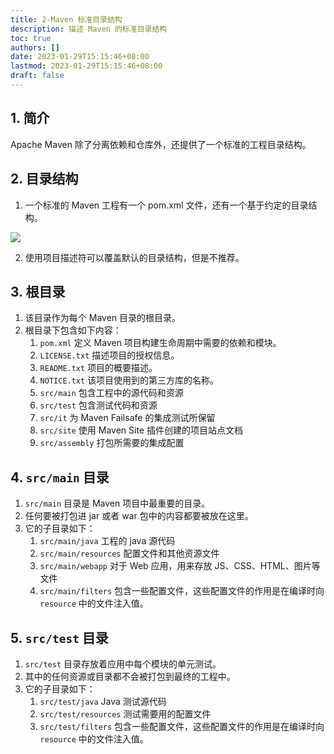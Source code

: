 ```yaml
---
title: 2-Maven 标准目录结构
description: 描述 Maven 的标准目录结构
toc: true
authors: []
date: 2023-01-29T15:15:46+08:00
lastmod: 2023-01-29T15:15:46+08:00
draft: false
---
```


## 1. 简介

Apache Maven 除了分离依赖和仓库外，还提供了一个标准的工程目录结构。

## 2. 目录结构

1. 一个标准的 Maven 工程有一个 pom.xml 文件，还有一个基于约定的目录结构。

![](https://animg.oss-cn-shanghai.aliyuncs.com/2023/02/01/20230201221101.png)

2. 使用项目描述符可以覆盖默认的目录结构，但是不推荐。


## 3. 根目录

1. 该目录作为每个 Maven 目录的根目录。
2. 根目录下包含如下内容：
    1. `pom.xml` 定义 Maven 项目构建生命周期中需要的依赖和模块。
    2. `LICENSE.txt` 描述项目的授权信息。
    3. `README.txt` 项目的概要描述。
    4. `NOTICE.txt` 该项目使用到的第三方库的名称。
    5. `src/main` 包含工程中的源代码和资源
    6. `src/test` 包含测试代码和资源
    7. `src/it` 为 Maven Failsafe 的集成测试所保留
    8. `src/site` 使用 Maven Site 插件创建的项目站点文档
    9. `src/assembly` 打包所需要的集成配置

## 4. `src/main` 目录

1. `src/main` 目录是 Maven 项目中最重要的目录。
2. 任何要被打包进 jar 或者 war 包中的内容都要被放在这里。
3. 它的子目录如下：
    1. `src/main/java` 工程的 java 源代码
    2. `src/main/resources` 配置文件和其他资源文件
    3. `src/main/webapp` 对于 Web 应用，用来存放 JS、CSS、HTML、图片等文件
    4. `src/main/filters` 包含一些配置文件，这些配置文件的作用是在编译时向 `resource` 中的文件注入值。

## 5. `src/test` 目录

1. `src/test` 目录存放着应用中每个模块的单元测试。
2. 其中的任何资源或目录都不会被打包到最终的工程中。
3. 它的子目录如下：
    1. `src/test/java` Java 测试源代码
    2. `src/test/resources` 测试需要用的配置文件
    3. `src/test/filters` 包含一些配置文件，这些配置文件的作用是在编译时向 `resource` 中的文件注入值。

